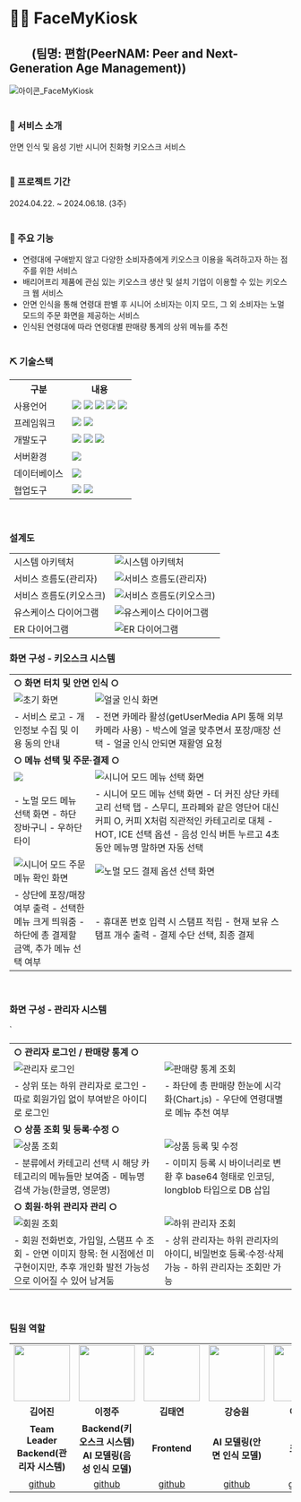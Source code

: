 # 🧑‍🦳 FaceMyKiosk
## &nbsp;&nbsp;&nbsp;&nbsp;&nbsp;&nbsp;&nbsp;&nbsp;(팀명: 편함(PeerNAM: Peer and Next-Generation Age Management))
![아이콘_FaceMyKiosk](https://github.com/2024-SMHRD-KDT-BigData-20/KioskProject/assets/148893093/d36494ca-fb10-4010-81c3-70cb0a68f958)
<br><br>

### 📌 서비스 소개
안면 인식 및 음성 기반 시니어 친화형 키오스크 서비스
<br><br>

### 📅 프로젝트 기간
2024.04.22. ~ 2024.06.18. (3주)
<br><br>

### 🔧 주요 기능
* 연령대에 구애받지 않고 다양한 소비자층에게 키오스크 이용을 독려하고자 하는 점주를 위한 서비스
* 배리어프리 제품에 관심 있는 키오스크 생산 및 설치 기업이 이용할 수 있는 키오스크 웹 서비스
* 안면 인식을 통해 연령대 판별 후 시니어 소비자는 이지 모드, 그 외 소비자는 노멀 모드의 주문 화면을 제공하는 서비스
* 인식된 연령대에 따라 연령대별 판매량 통계의 상위 메뉴를 추천
<br><br>

### ⛏ 기술스택
<table>
    <tr>
        <th>구분</th>
        <th>내용</th>
    </tr>
    <tr>
        <td>사용언어</td>
        <td>
            <img src="https://img.shields.io/badge/java-007396?style=flat-square&logo=java&logoColor=white"/>
            <img src="https://img.shields.io/badge/Python-3776AB?style=flat-square&logo=Python&logoColor=white"/>
            <img src="https://img.shields.io/badge/HTML5-E34F26?style=flat-square&logo=html5&logoColor=white"/>
            <img src="https://img.shields.io/badge/CSS3-1572B6?style=flat-square&logo=css3&logoColor=white"/>
            <img src="https://img.shields.io/badge/JavaScript-F7DF1E?style=flat-square&logo=javascript&logoColor=black"/>
        </td>
    </tr>
    <tr>
        <td>프레임워크</td>
        <td>
            <img src="https://img.shields.io/badge/Flask-000000?style=flat-square&logo=flask&logoColor=white"/>
            <img src="https://img.shields.io/badge/Spring-6DB33F?style=flat-square&logo=Spring&logoColor=white"/>
        </td>
    </tr>
    <tr>
        <td>개발도구</td>
        <td>
            <img src="https://img.shields.io/badge/Eclipse-2C2255?style=for-the-badge&logo=Eclipse&logoColor=white"/>
            <img src="https://img.shields.io/badge/PyCharm-000000?style=flat-square&logo=PyCharm&logoColor=white"/>
            <img src="https://img.shields.io/badge/Visual Studio Code-007ACC?style=flat-square&logo=Visual Studio Code&logoColor=white"/>
        </td>
    </tr>
    <tr>
        <td>서버환경</td>
        <td>
            <img src="https://img.shields.io/badge/Visual Studio Code-007ACC?style=flat-square&logo=Visual Studio Code&logoColor=white"/>
        </td>
    </tr>
    <tr>
        <td>데이터베이스</td>
        <td>
            <img src="https://img.shields.io/badge/MySQL-4479A1?style=flat-square&logo=MySQL&logoColor=white"/>
        </td>
    </tr>
    <tr>
        <td>협업도구</td>
        <td>
            <img src="https://img.shields.io/badge/Git-F05032?style=flat-square&logo=git&logoColor=white"/>
            <img src="https://img.shields.io/badge/GitHub-181717?style=flat-square&logo=GitHub&logoColor=white"/>
        </td>
    </tr>
</table>
<br>

### 설계도
<table>
    <tr>
        <td>시스템 아키텍처</td>
        <td>
            <img src="https://github.com/2024-SMHRD-KDT-BigData-20/KioskProject/assets/148893093/14a2610d-8540-45cc-8b55-5ddbe20bfb80" alt="시스템 아키텍처">
        </td>
    </tr>
    <tr>
        <td>서비스 흐름도(관리자)</td>
        <td>
            <img src="https://github.com/2024-SMHRD-KDT-BigData-20/KioskProject/assets/148893093/77e4d22f-f6d2-4b99-8d3d-bad6a504c224" alt="서비스 흐름도(관리자)">
        </td>
    </tr>
    <tr>
        <td>서비스 흐름도(키오스크)</td>
        <td>
            <img src="https://github.com/2024-SMHRD-KDT-BigData-20/KioskProject/assets/148893093/7f38536e-2c40-4884-b77a-2e41e33c6e10" alt="서비스 흐름도(키오스크)">
        </td>
    </tr>
    <tr>
        <td>유스케이스 다이어그램</td>
        <td>
            <img src="https://github.com/2024-SMHRD-KDT-BigData-20/KioskProject/assets/148893093/6642c15b-3a08-422b-8804-fc60242c2461" alt="유스케이스 다이어그램">
        </td>
    </tr>
    <tr>
        <td>ER 다이어그램</td>
        <td>
            <img src="https://github.com/2024-SMHRD-KDT-BigData-20/KioskProject/assets/148893093/769d752d-b28c-4ca8-bc6e-796e9a615e01)" alt="ER 다이어그램">
        </td>
    </tr>
</table>


### 화면 구성 - 키오스크 시스템
<table>
    <tr>
        <td colspan="2"><strong>○ 화면 터치 및 안면 인식 ○</strong></td>
    </tr>
    <tr>
        <td>
            <img src="https://github.com/2024-SMHRD-KDT-BigData-20/KioskProject/assets/148893093/9c3e61ce-3edc-4c0d-93a4-0e72031f0b3c" alt="초기 화면">
        </td>    
        <td>
            <img src="https://github.com/2024-SMHRD-KDT-BigData-20/KioskProject/assets/148893093/b71a4985-2e54-425f-9e6f-9220ddeb56bc" alt="얼굴 인식 화면">
        </td>
    </tr>
    <tr>
        <td>
            - 서비스 로고
            - 개인정보 수집 및 이용 동의 안내
        </td>
        <td>
            - 전면 카메라 활성(getUserMedia API 통해 외부 카메라 사용)
            - 박스에 얼굴 맞추면서 포장/매장 선택
            - 얼굴 인식 안되면 재활영 요청
        </td>
    </tr>
    <tr>
        <td colspan="2"><strong>○ 메뉴 선택 및 주문·결제 ○</strong></td>
    </tr>
    <tr>
        <td>
             <img src="https://github.com/2024-SMHRD-KDT-BigData-20/KioskProject/assets/148893093/a4b20cef-308f-4e27-907c-b6f483f419e6 alt="노멀 모드 메뉴 선택 화면">
        </td>
        <td>
             <img src="https://github.com/2024-SMHRD-KDT-BigData-20/KioskProject/assets/148893093/4e37822d-d27d-4480-9a4c-f922007258cf" alt="시니어 모드 메뉴 선택 화면">
        </td>
    </tr>
    <tr>
        <td>
            - 노멀 모드 메뉴 선택 화면
            - 하단 장바구니
            - 우하단 타이
        </td>
        <td>
            - 시니어 모드 메뉴 선택 화면
            - 더 커진 상단 카테고리 선택 탭
            - 스무디, 프라페와 같은 영단어 대신 커피 O, 커피 X처럼 직관적인 카테고리로 대체
            - HOT, ICE 선택 옵션
            - 음성 인식 버튼 누르고 4초 동안 메뉴명 말하면 자동 선택
        </td>
    </tr>
    <tr>
        <td>
             <img src="https://github.com/2024-SMHRD-KDT-BigData-20/KioskProject/assets/148893093/7a3270ba-f759-4906-a55c-25c3f69fb0c0" alt="시니어 모드 주문 메뉴 확인 화면">
        </td>
        <td>
             <img src="https://github.com/2024-SMHRD-KDT-BigData-20/KioskProject/assets/148893093/6cd33ebc-c4a3-4377-9b0a-0d8c600c654b" alt="노멀 모드 결제 옵션 선택 화면">
        </td>
    </tr>
    <tr>
        <td>
            - 상단에 포장/매장 여부 출력
            - 선택한 메뉴 크게 띄워줌
            - 하단에 총 결제할 금액, 추가 메뉴 선택 여부 
        </td>
        <td>
            - 휴대폰 번호 입력 시 스탬프 적립
            - 현재 보유 스탬프 개수 출력
            - 결제 수단 선택, 최종 결제
        </td>
    </tr>
</table>
<br>

### 화면 구성 - 관리자 시스템
<table>
    <tr>
        <td colspan="2"><strong>○ 관리자 로그인 / 판매량 통계 ○</strong></td>
    </tr>
    <tr>
        <td>
             <img src="https://github.com/2024-SMHRD-KDT-BigData-20/KioskProject/assets/148893093/7ec27281-74f5-444d-bdca-5dcb05e1a141" alt="관리자 로그인">
        </td>
        <td>
            <img src="https://github.com/2024-SMHRD-KDT-BigData-20/KioskProject/assets/148893093/3bd5181c-4a9f-4c20-a44a-c72179edfee9" alt="판매량 통계 조회">
        </td>
    </tr>
    <tr>
        <td>
            - 상위 또는 하위 관리자로 로그인
            - 따로 회원가입 없이 부여받은 아이디로 로그인
        </td>
        <td>
            - 좌단에 총 판매량 한눈에 시각화(Chart.js)
            - 우단에 연령대별로 메뉴 추천 여부
        </td>
    </tr>
    <tr>
        <td colspan="2"><strong>○ 상품 조회 및 등록·수정 ○</strong></td>
    </tr>
    <tr>
        <td>
            <img src="https://github.com/2024-SMHRD-KDT-BigData-20/KioskProject/assets/148893093/9ab2aec7-8363-44ac-829a-0fb96d63e757" alt="상품 조회">
        </td>
        <td>
            <img src="https://github.com/2024-SMHRD-KDT-BigData-20/KioskProject/assets/148893093/8dfba3fc-6f7b-41ff-b131-ba19d1a43814" alt="상품 등록 및 수정">
        </td>
    </tr>
    <tr>
        <td>
            - 분류에서 카테고리 선택 시 해당 카테고리의 메뉴들만 보여줌
            - 메뉴명 검색 가능(한글명, 영문명)
        </td>
        <td>
            - 이미지 등록 시 바이너리로 변환 후 base64 형태로 인코딩, longblob 타입으로 DB 삽입
        </td>
    </tr>
    <tr>`
        <td colspan="2"><strong>○ 회원·하위 관리자 관리 ○</strong></td>
    </tr>
    <tr>
        <td>
            <img src="https://github.com/2024-SMHRD-KDT-BigData-20/KioskProject/assets/148893093/c102688d-f199-4100-9878-2433ea1aeae4" alt="회원 조회">
        </td>
         <td>
            <img src="https://github.com/2024-SMHRD-KDT-BigData-20/KioskProject/assets/148893093/69b788f7-46a3-4803-b381-3649fa179097" alt="하위 관리자 조회"
        </td>
    </tr>
    <tr>
        <td>
            - 회원 전화번호, 가입일, 스탬프 수 조회
            - 안면 이미지 항목: 현 시점에선 미구현이지만, 추후 개인화 발전 가능성으로 이어질 수 있어 남겨둠
        </td>
        <td>
            - 상위 관리자는 하위 관리자의 아이디, 비밀번호 등록·수정·삭제 가능
            - 하위 관리자는 조회만 가능
        </td>
    </tr>
</table>
<br>

### 팀원 역할

<table>
  <tr>
    <td align="center"><img src="https://item.kakaocdn.net/do/fd49574de6581aa2a91d82ff6adb6c0115b3f4e3c2033bfd702a321ec6eda72c" width="100" height="100"/></td>
    <td align="center"><img src="https://mb.ntdtv.kr/assets/uploads/2019/01/Screen-Shot-2019-01-08-at-4.31.55-PM-e1546932545978.png" width="100" height="100"/></td>
    <td align="center"><img src="https://mblogthumb-phinf.pstatic.net/20160127_177/krazymouse_1453865104404DjQIi_PNG/%C4%AB%C4%AB%BF%C0%C7%C1%B7%BB%C1%EE_%B6%F3%C0%CC%BE%F0.png?type=w2" width="100" height="100"/></td>
    <td align="center"><img src="https://i.pinimg.com/236x/ed/bb/53/edbb53d4f6dd710431c1140551404af9.jpg" width="100" height="100"/></td>
    <td align="center"><img src="https://pbs.twimg.com/media/B-n6uPYUUAAZSUx.png" width="100" height="100"/></td>
  </tr>
  <tr>
    <td align="center"><strong>김어진</strong></td>
    <td align="center"><strong>이정주</strong></td>
    <td align="center"><strong>김태연</strong></td>
    <td align="center"><strong>강승원</strong></td>
    <td align="center"><strong>이종명</strong></td>
  </tr>
  <tr>
    <td align="center"><b>Team Leader<br>Backend(관리자 시스템)</b></td>
    <td align="center"><b>Backend(키오스크 시스템)<br>AI 모델링(음성 인식 모델)</b></td>
    <td align="center"><b>Frontend</b></td>
    <td align="center"><b>AI 모델링(안면 인식 모델)</b></td>
    <td align="center"><b>크롤링</b></td>
  </tr>
  <tr>
    <td align="center"><a href="https://github.com/naomi-kim9" target='_blank'>github</a></td>
    <td align="center"><a href="https://github.com/lliillllI" target='_blank'>github</a></td>
    <td align="center"><a href="https://github.com/tttytytt" target='_blank'>github</a></td>
    <td align="center"><a href="https://github.com/kainsw" target='_blank'>github</a></td>
    <td align="center"><a href="https://github.com/yeejongmyung" target='_blank'>github</a></td>
  </tr>
</table>

